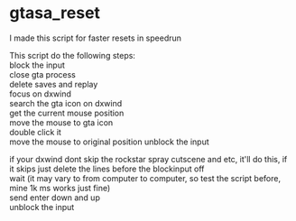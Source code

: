 # gtasa_reset

I made this script for faster resets in speedrun  

This script do the following steps:  
block the input  
close gta process  
delete saves and replay  
focus on dxwind  
search the gta icon on dxwind  
get the current mouse position  
move the mouse to gta icon  
double click it  
move the mouse to original position
unblock the input  

if your dxwind dont skip the rockstar spray cutscene and etc, it'll do this, if it skips just delete the lines before the blockinput off  
wait (it may vary to from computer to computer, so test the script before, mine 1k ms works just fine)  
send enter down and up  
unblock the input  
